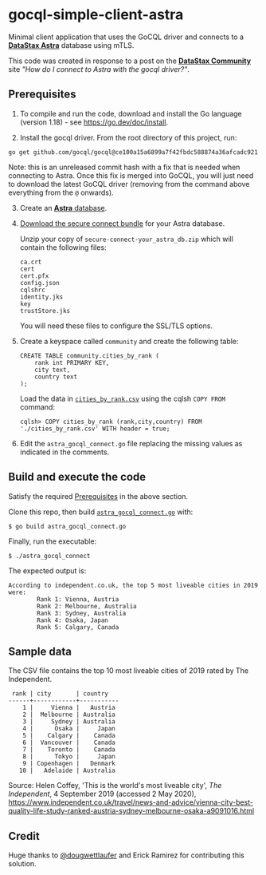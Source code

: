 # gocql-simple-client-astra
Minimal client application that uses the GoCQL driver and connects to a [**DataStax Astra**](https://astra.datastax.com/) database using mTLS. 

This code was created in response to a post on the [**DataStax Community**](https://community.datastax.com/) site _"How do I connect to Astra with the gocql driver?"_.

## Prerequisites
1. To compile and run the code, download and install the Go language (version 1.18) - see https://go.dev/doc/install.

2. Install the gocql driver. From the root directory of this project, run:

```go get github.com/gocql/gocql@ce100a15a6899a7f42fbdc588874a36afcadc921```

Note: this is an unreleased commit hash with a fix that is needed when connecting to Astra. Once this fix is merged into GoCQL, you will just need to download the latest GoCQL driver (removing from the command above everything from the `@` onwards).

3. Create an [**Astra** database](https://astra.datastax.com). 

4. [Download the secure connect bundle](https://docs.datastax.com/en/astra/aws/doc/dscloud/astra/dscloudObtainingCredentials.html) for your Astra database.

   Unzip your copy of `secure-connect-your_astra_db.zip` which will contain the following files:
   ```
   ca.crt
   cert
   cert.pfx
   config.json
   cqlshrc
   identity.jks
   key
   trustStore.jks
   ```

   You will need these files to configure the SSL/TLS options.

5. Create a keyspace called `community` and create the following table:

    ```
    CREATE TABLE community.cities_by_rank (
        rank int PRIMARY KEY,
        city text,
        country text
    );
    ```
   
   Load the data in [`cities_by_rank.csv`](cities_by_rank.csv) using the cqlsh `COPY FROM` command:
   ```
   cqlsh> COPY cities_by_rank (rank,city,country) FROM './cities_by_rank.csv' WITH header = true;
   ```
6. Edit the `astra_gocql_connect.go` file replacing the missing values as indicated in the comments.


## Build and execute the code
Satisfy the required [Prerequisites](#prerequisites) in the above section.

Clone this repo, then build [`astra_gocql_connect.go`](astra_gocql_connect.go) with:
```
$ go build astra_gocql_connect.go
```

Finally, run the executable:
```
$ ./astra_gocql_connect
```

The expected output is:
```
According to independent.co.uk, the top 5 most liveable cities in 2019 were:
        Rank 1: Vienna, Austria
        Rank 2: Melbourne, Australia
        Rank 3: Sydney, Australia
        Rank 4: Osaka, Japan
        Rank 5: Calgary, Canada
```

## Sample data
The CSV file contains the top 10 most liveable cities of 2019 rated by The Independent.
```
 rank | city       | country
------+------------+-----------
    1 |     Vienna |   Austria
    2 |  Melbourne | Australia
    3 |     Sydney | Australia
    4 |      Osaka |     Japan
    5 |    Calgary |    Canada
    6 |  Vancouver |    Canada
    7 |    Toronto |    Canada
    8 |      Tokyo |     Japan
    9 | Copenhagen |   Denmark
   10 |   Adelaide | Australia
```

Source: Helen Coffey, 'This is the world's most liveable city', _The Independent_, 4 September 2019 (accessed 2 May 2020), https://www.independent.co.uk/travel/news-and-advice/vienna-city-best-quality-life-study-ranked-austria-sydney-melbourne-osaka-a9091016.html

## Credit
Huge thanks to [@dougwettlaufer](https://github.com/dougwettlaufer) and Erick Ramirez for contributing this solution.
